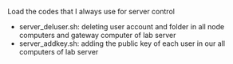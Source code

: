 Load the codes that I always use for server control
* server_deluser.sh: deleting user account and folder in all node computers and gateway computer of lab server
* server_addkey.sh: adding the public key of each user in our all computers of lab server
